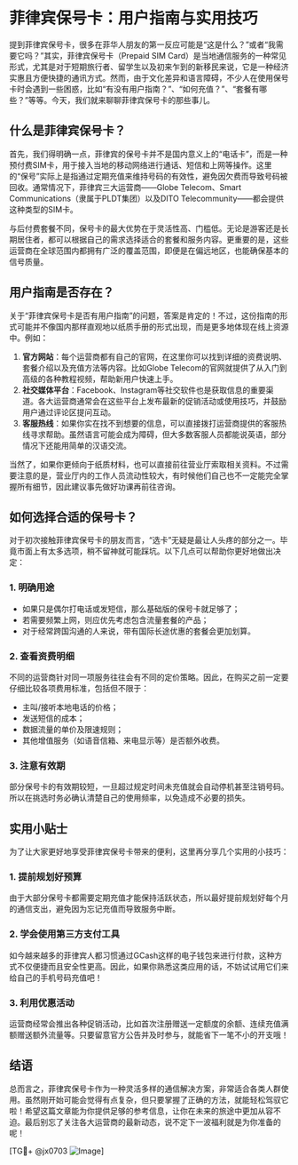 # 菲律宾保号卡：用户指南与实用技巧

提到菲律宾保号卡，很多在菲华人朋友的第一反应可能是“这是什么？”或者“我需要它吗？”其实，菲律宾保号卡（Prepaid SIM Card）是当地通信服务的一种常见形式，尤其是对于短期旅行者、留学生以及初来乍到的新移民来说，它是一种经济实惠且方便快捷的通讯方式。然而，由于文化差异和语言障碍，不少人在使用保号卡时会遇到一些困惑，比如“有没有用户指南？”、“如何充值？”、“套餐有哪些？”等等。今天，我们就来聊聊菲律宾保号卡的那些事儿。

## 什么是菲律宾保号卡？

首先，我们得明确一点，菲律宾的保号卡并不是国内意义上的“电话卡”，而是一种预付费SIM卡，用于接入当地的移动网络进行通话、短信和上网等操作。这里的“保号”实际上是指通过定期充值来维持号码的有效性，避免因欠费而导致号码被回收。通常情况下，菲律宾三大运营商——Globe Telecom、Smart Communications（隶属于PLDT集团）以及DITO Telecommunity——都会提供这种类型的SIM卡。

与后付费套餐不同，保号卡的最大优势在于灵活性高、门槛低。无论是游客还是长期居住者，都可以根据自己的需求选择适合的套餐和服务内容。更重要的是，这些运营商在全球范围内都拥有广泛的覆盖范围，即便是在偏远地区，也能确保基本的信号质量。

## 用户指南是否存在？

关于“菲律宾保号卡是否有用户指南”的问题，答案是肯定的！不过，这份指南的形式可能并不像国内那样直观地以纸质手册的形式出现，而是更多地体现在线上资源中。例如：

1. **官方网站**：每个运营商都有自己的官网，在这里你可以找到详细的资费说明、套餐介绍以及充值方法等内容。比如Globe Telecom的官网就提供了从入门到高级的各种教程视频，帮助新用户快速上手。
2. **社交媒体平台**：Facebook、Instagram等社交软件也是获取信息的重要渠道。各大运营商通常会在这些平台上发布最新的促销活动或使用技巧，并鼓励用户通过评论区提问互动。
3. **客服热线**：如果你实在找不到想要的信息，可以直接拨打运营商提供的客服热线寻求帮助。虽然语言可能会成为障碍，但大多数客服人员都能说英语，部分情况下还能用简单的汉语交流。

当然了，如果你更倾向于纸质材料，也可以直接前往营业厅索取相关资料。不过需要注意的是，营业厅内的工作人员流动性较大，有时候他们自己也不一定能完全掌握所有细节，因此建议事先做好功课再前往咨询。

## 如何选择合适的保号卡？

对于初次接触菲律宾保号卡的朋友而言，“选卡”无疑是最让人头疼的部分之一。毕竟市面上有太多选项，稍不留神就可能踩坑。以下几点可以帮助你更好地做出决定：

### 1. 明确用途
- 如果只是偶尔打电话或发短信，那么基础版的保号卡就足够了；
- 若需要频繁上网，则应优先考虑包含流量套餐的产品；
- 对于经常跨国沟通的人来说，带有国际长途优惠的套餐会更加划算。

### 2. 查看资费明细
不同的运营商针对同一项服务往往会有不同的定价策略。因此，在购买之前一定要仔细比较各项费用标准，包括但不限于：
- 主叫/接听本地电话的价格；
- 发送短信的成本；
- 数据流量的单价及限速规则；
- 其他增值服务（如语音信箱、来电显示等）是否额外收费。

### 3. 注意有效期
部分保号卡的有效期较短，一旦超过规定时间未充值就会自动停机甚至注销号码。所以在挑选时务必确认清楚自己的使用频率，以免造成不必要的损失。

## 实用小贴士

为了让大家更好地享受菲律宾保号卡带来的便利，这里再分享几个实用的小技巧：

### 1. 提前规划好预算
由于大部分保号卡都需要定期充值才能保持活跃状态，所以最好提前规划好每个月的通信支出，避免因为忘记充值而导致服务中断。

### 2. 学会使用第三方支付工具
如今越来越多的菲律宾人都习惯通过GCash这样的电子钱包来进行付款，这种方式不仅便捷而且安全性更高。因此，如果你熟悉这类应用的话，不妨试试用它们来给自己的手机号码充值吧！

### 3. 利用优惠活动
运营商经常会推出各种促销活动，比如首次注册赠送一定额度的余额、连续充值满额赠送额外流量等。只要留意官方公告并及时参与，就能省下一笔不小的开支哦！

## 结语

总而言之，菲律宾保号卡作为一种灵活多样的通信解决方案，非常适合各类人群使用。虽然刚开始可能会觉得有点复杂，但只要掌握了正确的方法，就能轻松驾驭它啦！希望这篇文章能为你提供足够的参考信息，让你在未来的旅途中更加从容不迫。最后别忘了关注各大运营商的最新动态，说不定下一波福利就是为你准备的呢！

[TG💪+ @jx0703 ![Image](https://github.com/user-attachments/assets/dbca1d08-cadb-493c-b0ec-ad6f7a83f270)]